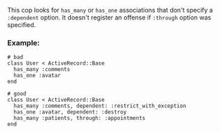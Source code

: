 This cop looks for `has_many` or `has_one` associations that don't
specify a `:dependent` option.
It doesn't register an offense if `:through` option was specified.

### Example:
    # bad
    class User < ActiveRecord::Base
      has_many :comments
      has_one :avatar
    end

    # good
    class User < ActiveRecord::Base
      has_many :comments, dependent: :restrict_with_exception
      has_one :avatar, dependent: :destroy
      has_many :patients, through: :appointments
    end